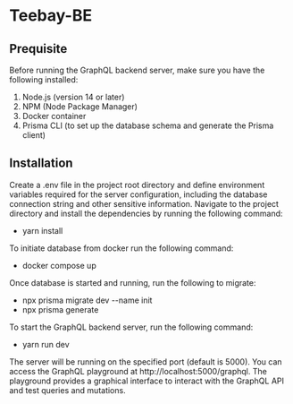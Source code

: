 # Teebay-BE

## Prequisite
Before running the GraphQL backend server, make sure you have the following installed:
1. Node.js (version 14 or later)
2. NPM (Node Package Manager)
3. Docker container
4. Prisma CLI (to set up the database schema and generate the Prisma client)

## Installation
Create a .env file in the project root directory and define environment variables required for the server configuration, including the database connection string and other sensitive information.
Navigate to the project directory and install the dependencies by running the following command:
- yarn install

To initiate database from docker run the following command:

- docker compose up

Once database is started and running, run the following to migrate:

- npx prisma migrate dev --name init
- npx prisma generate

To start the GraphQL backend server, run the following command:

- yarn run dev

The server will be running on the specified port (default is 5000). You can access the GraphQL playground at http://localhost:5000/graphql. The playground provides a graphical interface to interact with the GraphQL API and test queries and mutations.
